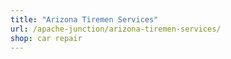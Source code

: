 ```yaml
---
title: "Arizona Tiremen Services"
url: /apache-junction/arizona-tiremen-services/
shop: car repair
---
```


